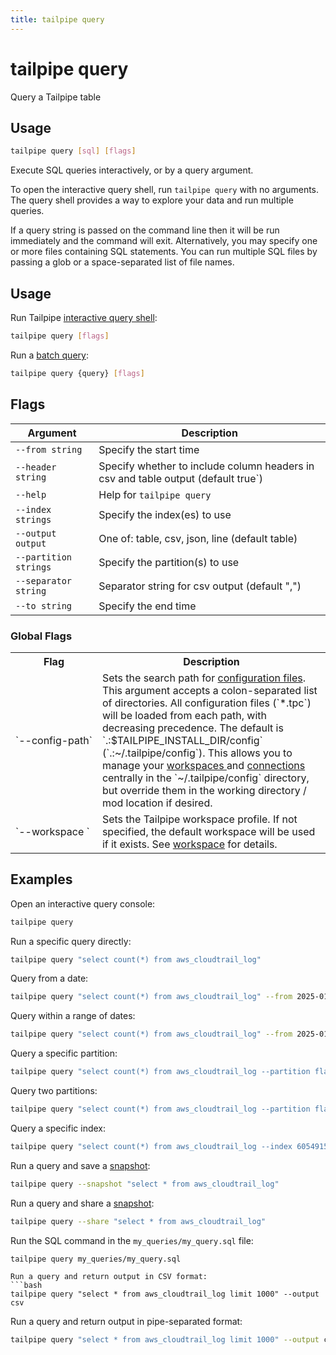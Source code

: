 ```yaml
---
title: tailpipe query
---
```


# tailpipe query

Query a Tailpipe table

## Usage
```bash
tailpipe query [sql] [flags]
```

Execute SQL queries interactively, or by a query argument.

To open the interactive query shell, run `tailpipe query` with no arguments.  The query shell provides a way to explore your data and run multiple queries. 

If a query string is passed on the command line then it will be run immediately and the command will exit.  Alternatively, you may specify one or more files containing SQL statements.  You can run multiple SQL files by passing a glob or a space-separated list of file names.

## Usage
Run Tailpipe [interactive query shell](/docs/query/query-shell):
```bash
tailpipe query [flags]
```

Run a [batch query](/docs/query/batch-query):
```bash
tailpipe query {query} [flags]
```


## Flags

| Argument  | Description  
|--|--
| `--from string`                | Specify the start time
| `--header string`              | Specify whether to include column headers in csv and table output (default true`)|
| `--help`                       | Help for `tailpipe query`
| `--index strings`              | Specify the index(es) to use
| `--output output`               | One of: table, csv, json, line (default table)
| `--partition strings`          | Specify the partition(s) to use
| `--separator string`          |  Separator string for csv output (default ",")
| `--to string`                | Specify the end time

### Global Flags

<table>
  <tr> 
    <th> Flag </th> 
    <th> Description </th> 
  </tr>

  <tr> 
    <td nowrap="true"> `--config-path`</td> 
    <td>  
    Sets the search path for <a href = "/docs/reference/config-files">configuration files</a>. This argument accepts a colon-separated list of directories.  All  configuration files (`*.tpc`) will be loaded from each path, with decreasing precedence.  The default is `.:$TAILPIPE_INSTALL_DIR/config` (`.:~/.tailpipe/config`).  This allows you to manage your <a href="/docs/reference/config-files/workspace"> workspaces </a> and <a href="/docs/reference/config-files/connection">connections</a> centrally in the `~/.tailpipe/config` directory, but override them in the working directory / mod location if desired.
    </td> 
  </tr>


  <tr> 
    <td nowrap="true"> `--workspace	`  </td> 
    <td>  Sets the Tailpipe workspace profile. If not specified, the default workspace will be used if it exists. See <a href="/docs/reference/config-files/workspace">workspace</a> for details. </td> 
  </tr>

</table>



## Examples

Open an interactive query console:
```bash
tailpipe query
```

Run a specific query directly:
```bash
tailpipe query "select count(*) from aws_cloudtrail_log"
```

Query from a date:
```bash
tailpipe query "select count(*) from aws_cloudtrail_log" --from 2025-01-01
```

Query within a range of dates:
```bash
tailpipe query "select count(*) from aws_cloudtrail_log" --from 2025-01-01 --to 2025-01-31
```

Query a specific partition:
```bash
tailpipe query "select count(*) from aws_cloudtrail_log --partition flaws
```

Query two partitions:
```bash
tailpipe query "select count(*) from aws_cloudtrail_log --partition flaws,prod
```

Query a specific index:
```bash
tailpipe query "select count(*) from aws_cloudtrail_log --index 605491513981
```

Run a query and save a [snapshot](/docs/snapshots/batch-snapshots):
```bash
tailpipe query --snapshot "select * from aws_cloudtrail_log"
```

Run a query and share a [snapshot](/docs/snapshots/batch-snapshots):
```bash
tailpipe query --share "select * from aws_cloudtrail_log"
```

Run the SQL command in the `my_queries/my_query.sql` file:
```bash
tailpipe query my_queries/my_query.sql
```

```
Run a query and return output in CSV format:
```bash
tailpipe query "select * from aws_cloudtrail_log limit 1000" --output csv
```

Run a query and return output in pipe-separated format:
```bash
tailpipe query "select * from aws_cloudtrail_log limit 1000" --output csv --separator '|'
```


